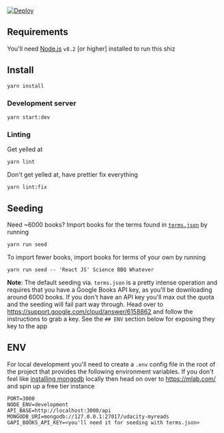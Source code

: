 [![Deploy](https://www.herokucdn.com/deploy/button.svg)](https://heroku.com/deploy?template=https://github.com/kevinjamesus86/udacity-myreads-server)

## Requirements

You'll need [Node.js](https://nodejs.org/en/) `v8.2` [or higher] installed to run this shiz

## Install

`yarn install`

### Development server

`yarn start:dev`

### Linting

Get yelled at

`yarn lint`

Don't get yelled at, have prettier fix everything

`yarn lint:fix`

## Seeding

Need ~6000 books? Import books for the terms found in  [`terms.json`](https://github.com/kevinjamesus86/udacity-myreads-server/blob/master/src/lib/terms.json) by running

`yarn run seed`

To import fewer books, import books for terms of your own by running

`yarn run seed -- 'React JS' Science BBQ Whatever`

**Note**: The default seeding via. `terms.json` is a pretty intense operation and requires that you have a Google Books API key, as you'll be downloading around 6000 books. If you don't have an API key you'll max out the quota and the seeding will fail part way through. Head over to https://support.google.com/cloud/answer/6158862 and follow the instructions to grab a key. See the `## ENV` section below for exposing they key to the app

## ENV

For local development you'll need to create a `.env` config file in the root of the project that provides the following environment variables. If you don't feel like [installing mongodb](https://www.mongodb.com/download-center?jmp=nav#community) locally then head on over to https://mlab.com/ and spin up a free tier instance

```
PORT=3000
NODE_ENV=development
API_BASE=http://localhost:3000/api
MONGODB_URI=mongodb://127.0.0.1:27017/udacity-myreads
GAPI_BOOKS_API_KEY=<you'll need it for seeding with terms.json>
```
